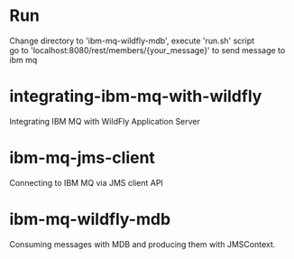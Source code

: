 # Run
Change directory to 'ibm-mq-wildfly-mdb', execute 'run.sh' script  
go to 'localhost:8080/rest/members/{your_message}' to send message to ibm mq


# integrating-ibm-mq-with-wildfly
Integrating IBM MQ with WildFly Application Server

# ibm-mq-jms-client
Connecting to IBM MQ via JMS client API

# ibm-mq-wildfly-mdb
Consuming messages with MDB and producing them with JMSContext.
